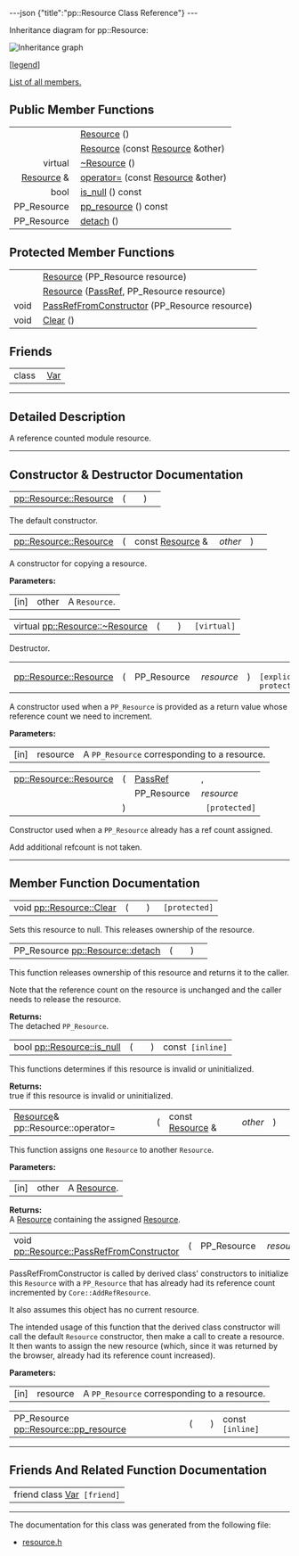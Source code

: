 ---json {"title":"pp::Resource Class Reference"} ---

Inheritance diagram for pp::Resource:

![Inheritance graph](/docs/native-client/pepper_beta/cpp/classpp_1_1_resource__inherit__graph.png)

<span class="legend">\[[legend](/docs/native-client/pepper_beta/cpp/graph_legend/)\]</span>

[List of all members.](/docs/native-client/pepper_beta/cpp/classpp_1_1_resource-members/)

Public Member Functions
-----------------------

<table><tbody><tr class="odd"><td style="text-align: right;"> </td><td><a href="/docs/native-client/pepper_beta/cpp/classpp_1_1_resource#a56679e93a58101c8dce5dc510811a094" class="el">Resource</a> ()</td></tr><tr class="even"><td style="text-align: right;"> </td><td><a href="/docs/native-client/pepper_beta/cpp/classpp_1_1_resource#ab0f664099ca06367180f220ea7e0b831" class="el">Resource</a> (const <a href="/docs/native-client/pepper_beta/cpp/classpp_1_1_resource/" class="el">Resource</a> &amp;other)</td></tr><tr class="odd"><td style="text-align: right;">virtual </td><td><a href="/docs/native-client/pepper_beta/cpp/classpp_1_1_resource#a081165265e2bd8217eaa2be2aeeb3aa3" class="el">~Resource</a> ()</td></tr><tr class="even"><td style="text-align: right;"><a href="/docs/native-client/pepper_beta/cpp/classpp_1_1_resource/" class="el">Resource</a> &amp; </td><td><a href="/docs/native-client/pepper_beta/cpp/classpp_1_1_resource#aaf808a98bdaa7998d82e19514aa87423" class="el">operator=</a> (const <a href="/docs/native-client/pepper_beta/cpp/classpp_1_1_resource/" class="el">Resource</a> &amp;other)</td></tr><tr class="odd"><td style="text-align: right;">bool </td><td><a href="/docs/native-client/pepper_beta/cpp/classpp_1_1_resource#a859068e34cdc2dc0b78754c255323aa9" class="el">is_null</a> () const</td></tr><tr class="even"><td style="text-align: right;">PP_Resource </td><td><a href="/docs/native-client/pepper_beta/cpp/classpp_1_1_resource#a46a6123de0b007ad3fcb6f666534ccb4" class="el">pp_resource</a> () const</td></tr><tr class="odd"><td style="text-align: right;">PP_Resource </td><td><a href="/docs/native-client/pepper_beta/cpp/classpp_1_1_resource#a81b9246381bdddacca3ac25f6ded2bfd" class="el">detach</a> ()</td></tr></tbody></table>

Protected Member Functions
--------------------------

<table><tbody><tr class="odd"><td style="text-align: right;"> </td><td><a href="/docs/native-client/pepper_beta/cpp/classpp_1_1_resource#a555de93fdf4793f7db1183bf71d20580" class="el">Resource</a> (PP_Resource resource)</td></tr><tr class="even"><td style="text-align: right;"> </td><td><a href="/docs/native-client/pepper_beta/cpp/classpp_1_1_resource#a907d3d6b7e292587c8cb9ff30d0a418d" class="el">Resource</a> (<a href="/docs/native-client/pepper_beta/cpp/namespacepp#a339083c1beec620267bf8b3c55decaa5" class="el">PassRef</a>, PP_Resource resource)</td></tr><tr class="odd"><td style="text-align: right;">void </td><td><a href="/docs/native-client/pepper_beta/cpp/classpp_1_1_resource#a3eda014529127a818df8d5bb5ec2fdf0" class="el">PassRefFromConstructor</a> (PP_Resource resource)</td></tr><tr class="even"><td style="text-align: right;">void </td><td><a href="/docs/native-client/pepper_beta/cpp/classpp_1_1_resource#ad4016f37d3022863ca0188acb26ac9c4" class="el">Clear</a> ()</td></tr></tbody></table>

Friends
-------

<table><tbody><tr class="odd"><td style="text-align: right;">class </td><td><a href="/docs/native-client/pepper_beta/cpp/classpp_1_1_resource#a966ff6c3e1475d52398924cc6d3cbb6d" class="el">Var</a></td></tr></tbody></table>

------------------------------------------------------------------------

<span id="details" class="anchor" style="margin: 0;"></span>

Detailed Description
--------------------

A reference counted module resource.

------------------------------------------------------------------------

Constructor & Destructor Documentation
--------------------------------------

<span id="a56679e93a58101c8dce5dc510811a094" class="anchor" style="margin: 0;"></span>

<table><tbody><tr class="odd"><td><a href="/docs/native-client/pepper_beta/cpp/classpp_1_1_resource#a56679e93a58101c8dce5dc510811a094" class="el">pp::Resource::Resource</a></td><td>(</td><td></td><td>)</td><td></td></tr></tbody></table>

The default constructor.

<span id="ab0f664099ca06367180f220ea7e0b831" class="anchor" style="margin: 0;"></span>

<table><tbody><tr class="odd"><td><a href="/docs/native-client/pepper_beta/cpp/classpp_1_1_resource#a56679e93a58101c8dce5dc510811a094" class="el">pp::Resource::Resource</a></td><td>(</td><td>const <a href="/docs/native-client/pepper_beta/cpp/classpp_1_1_resource/" class="el">Resource</a> &amp; </td><td><em>other</em></td><td>)</td><td></td></tr></tbody></table>

A constructor for copying a resource.

**Parameters:**  
<table><tbody><tr class="odd"><td>[in]</td><td>other</td><td>A <code>Resource</code>.</td></tr></tbody></table>

<span id="a081165265e2bd8217eaa2be2aeeb3aa3" class="anchor" style="margin: 0;"></span>

<table><tbody><tr class="odd"><td>virtual <a href="/docs/native-client/pepper_beta/cpp/classpp_1_1_resource#a081165265e2bd8217eaa2be2aeeb3aa3" class="el">pp::Resource::~Resource</a></td><td>(</td><td></td><td>)</td><td><code> [virtual]</code></td></tr></tbody></table>

Destructor.

<span id="a555de93fdf4793f7db1183bf71d20580" class="anchor" style="margin: 0;"></span>

<table><tbody><tr class="odd"><td><a href="/docs/native-client/pepper_beta/cpp/classpp_1_1_resource#a56679e93a58101c8dce5dc510811a094" class="el">pp::Resource::Resource</a></td><td>(</td><td>PP_Resource </td><td><em>resource</em></td><td>)</td><td><code> [explicit, protected]</code></td></tr></tbody></table>

A constructor used when a `PP_Resource` is provided as a return value whose reference count we need to increment.

**Parameters:**  
<table><tbody><tr class="odd"><td>[in]</td><td>resource</td><td>A <code>PP_Resource</code> corresponding to a resource.</td></tr></tbody></table>

<span id="a907d3d6b7e292587c8cb9ff30d0a418d" class="anchor" style="margin: 0;"></span>

<table><tbody><tr class="odd"><td><a href="/docs/native-client/pepper_beta/cpp/classpp_1_1_resource#a56679e93a58101c8dce5dc510811a094" class="el">pp::Resource::Resource</a></td><td>(</td><td><a href="/docs/native-client/pepper_beta/cpp/namespacepp#a339083c1beec620267bf8b3c55decaa5" class="el">PassRef</a> </td><td>,</td></tr><tr class="even"><td></td><td></td><td>PP_Resource </td><td><em>resource</em> </td></tr><tr class="odd"><td></td><td>)</td><td></td><td><code> [protected]</code></td></tr></tbody></table>

Constructor used when a `PP_Resource` already has a ref count assigned.

Add additional refcount is not taken.

------------------------------------------------------------------------

Member Function Documentation
-----------------------------

<span id="ad4016f37d3022863ca0188acb26ac9c4" class="anchor" style="margin: 0;"></span>

<table><tbody><tr class="odd"><td>void <a href="/docs/native-client/pepper_beta/cpp/classpp_1_1_resource#ad4016f37d3022863ca0188acb26ac9c4" class="el">pp::Resource::Clear</a></td><td>(</td><td></td><td>)</td><td><code> [protected]</code></td></tr></tbody></table>

Sets this resource to null. This releases ownership of the resource.

<span id="a81b9246381bdddacca3ac25f6ded2bfd" class="anchor" style="margin: 0;"></span>

<table><tbody><tr class="odd"><td>PP_Resource <a href="/docs/native-client/pepper_beta/cpp/classpp_1_1_resource#a81b9246381bdddacca3ac25f6ded2bfd" class="el">pp::Resource::detach</a></td><td>(</td><td></td><td>)</td><td></td></tr></tbody></table>

This function releases ownership of this resource and returns it to the caller.

Note that the reference count on the resource is unchanged and the caller needs to release the resource.

**Returns:**  
The detached `PP_Resource`.

<span id="a859068e34cdc2dc0b78754c255323aa9" class="anchor" style="margin: 0;"></span>

<table><tbody><tr class="odd"><td>bool <a href="/docs/native-client/pepper_beta/cpp/classpp_1_1_resource#a859068e34cdc2dc0b78754c255323aa9" class="el">pp::Resource::is_null</a></td><td>(</td><td></td><td>)</td><td>const<code> [inline]</code></td></tr></tbody></table>

This functions determines if this resource is invalid or uninitialized.

**Returns:**  
true if this resource is invalid or uninitialized.

<span id="aaf808a98bdaa7998d82e19514aa87423" class="anchor" style="margin: 0;"></span>

<table><tbody><tr class="odd"><td><a href="/docs/native-client/pepper_beta/cpp/classpp_1_1_resource/" class="el">Resource</a>&amp; pp::Resource::operator=</td><td>(</td><td>const <a href="/docs/native-client/pepper_beta/cpp/classpp_1_1_resource/" class="el">Resource</a> &amp; </td><td><em>other</em></td><td>)</td><td></td></tr></tbody></table>

This function assigns one `Resource` to another `Resource`.

**Parameters:**  
<table><tbody><tr class="odd"><td>[in]</td><td>other</td><td>A <a href="/docs/native-client/pepper_beta/cpp/classpp_1_1_resource/" class="el" title="A reference counted module resource.">Resource</a>.</td></tr></tbody></table>

<!-- -->

**Returns:**  
A <a href="/docs/native-client/pepper_beta/cpp/classpp_1_1_resource/" class="el" title="A reference counted module resource.">Resource</a> containing the assigned <a href="/docs/native-client/pepper_beta/cpp/classpp_1_1_resource/" class="el" title="A reference counted module resource.">Resource</a>.

<span id="a3eda014529127a818df8d5bb5ec2fdf0" class="anchor" style="margin: 0;"></span>

<table><tbody><tr class="odd"><td>void <a href="/docs/native-client/pepper_beta/cpp/classpp_1_1_resource#a3eda014529127a818df8d5bb5ec2fdf0" class="el">pp::Resource::PassRefFromConstructor</a></td><td>(</td><td>PP_Resource </td><td><em>resource</em></td><td>)</td><td><code> [protected]</code></td></tr></tbody></table>

PassRefFromConstructor is called by derived class' constructors to initialize this `Resource` with a `PP_Resource` that has already had its reference count incremented by `Core::AddRefResource`.

It also assumes this object has no current resource.

The intended usage of this function that the derived class constructor will call the default `Resource` constructor, then make a call to create a resource. It then wants to assign the new resource (which, since it was returned by the browser, already had its reference count increased).

**Parameters:**  
<table><tbody><tr class="odd"><td>[in]</td><td>resource</td><td>A <code>PP_Resource</code> corresponding to a resource.</td></tr></tbody></table>

<span id="a46a6123de0b007ad3fcb6f666534ccb4" class="anchor" style="margin: 0;"></span>

<table><tbody><tr class="odd"><td>PP_Resource <a href="/docs/native-client/pepper_beta/cpp/classpp_1_1_resource#a46a6123de0b007ad3fcb6f666534ccb4" class="el">pp::Resource::pp_resource</a></td><td>(</td><td></td><td>)</td><td>const<code> [inline]</code></td></tr></tbody></table>

------------------------------------------------------------------------

Friends And Related Function Documentation
------------------------------------------

<span id="a966ff6c3e1475d52398924cc6d3cbb6d" class="anchor" style="margin: 0;"></span>

<table><tbody><tr class="odd"><td>friend class <a href="/docs/native-client/pepper_beta/cpp/classpp_1_1_var/" class="el">Var</a><code> [friend]</code></td></tr></tbody></table>

------------------------------------------------------------------------

The documentation for this class was generated from the following file:

-   <a href="/docs/native-client/pepper_beta/cpp/resource_8h/" class="el">resource.h</a>
